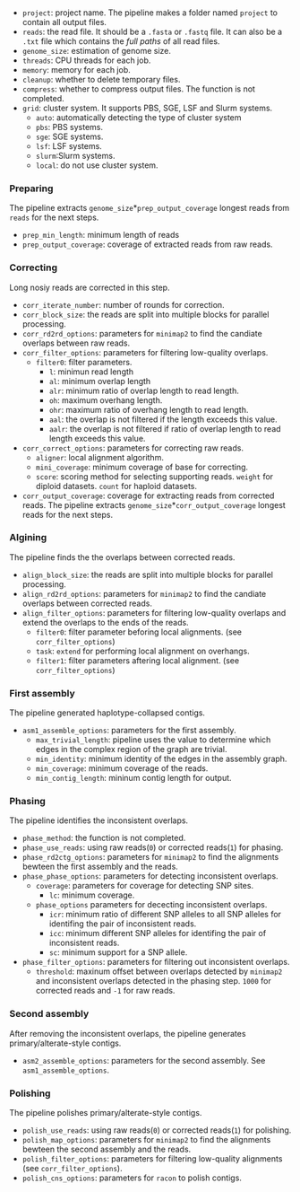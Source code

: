 ### 
+ `project`: project name. The pipeline makes a folder named `project` to contain all output files.
+ `reads`: the read file. It should be a `.fasta` or `.fastq` file. It can also be a `.txt` file which contains the *full paths* of all read files. 
+ `genome_size`: estimation of genome size.
+ `threads`: CPU threads for each job.
+ `memory`: memory for each job.
+ `cleanup`: whether to delete temporary files.
+ `compress`: whether to compress output files. The function is not completed.
+ `grid`: cluster system. It supports PBS, SGE, LSF and Slurm systems.
    + `auto`: automatically detecting the type of cluster system
    + `pbs`: PBS systems.
    + `sge`: SGE systems.
    + `lsf`: LSF systems.
    + `slurm`:Slurm systems.
    + `local`: do not use cluster system.

### Preparing
The pipeline extracts `genome_size`*`prep_output_coverage` longest reads from `reads` for the next steps.
+ `prep_min_length`: minimum length of reads
+ `prep_output_coverage`: coverage of extracted reads from raw reads.

### Correcting
Long nosiy reads are corrected in this step.
+ `corr_iterate_number`: number of rounds for correction.
+ `corr_block_size`: the reads are split into multiple blocks for parallel processing.
+ `corr_rd2rd_options`: parameters for `minimap2` to find the candiate overlaps between raw reads. 
+ `corr_filter_options`: parameters for filtering low-quality overlaps.
    + `filter0`: filter parameters.
        + `l`: minimun read length
        + `al`: minimum overlap length
        + `alr`: minimum ratio of overlap length to read length. 
        + `oh`: maximum overhang length.
        + `ohr`: maximum ratio of overhang length to read length. 
        + `aal`: the overlap is not filtered if the length exceeds this value.
        + `aalr`: the overlap is not filtered if ratio of overlap length to read length exceeds this value.
+ `corr_correct_options`: parameters for correcting raw reads. 
    + `aligner`: local alignment algorithm. 
    + `mini_coverage`: minimum coverage of base for correcting.
    + `score`: scoring method for selecting supporting reads. `weight` for diploid datasets. `count` for haploid datasets.
+ `corr_output_coverage`: coverage for extracting reads from corrected reads. The pipeline extracts `genome_size`*`corr_output_coverage` longest reads for the next steps.

### Algining
The pipeline finds the the overlaps between corrected reads.
+ `align_block_size`: the reads are split into multiple blocks for parallel processing.
+ `align_rd2rd_options`: parameters for `minimap2` to find the candiate overlaps between corrected reads.
+ `align_filter_options`: parameters for filtering low-quality overlaps and extend the overlaps to the ends of the reads. 
    + `filter0`: filter parameter beforing local alignments. (see `corr_filter_options`)
    + `task`: `extend` for performing local alignment on overhangs.
    + `filter1`: filter parameters aftering local alignment. (see `corr_filter_options`)

### First assembly
The pipeline generated haplotype-collapsed contigs.
+ `asm1_assemble_options`: parameters for the first assembly. 
    + `max_trivial_length`: pipeline uses the value to determine which edges in the complex region of the graph are trivial.
    + `min_identity`: minimum identity of the edges in the assembly graph.
    + `min_coverage`: minimum coverage of the reads. 
    + `min_contig_length`: mininum contig length for output.

### Phasing
The pipeline identifies the inconsistent overlaps. 
+ `phase_method`: the function is not completed.
+ `phase_use_reads`: using raw reads(`0`) or corrected reads(`1`) for phasing. 
+ `phase_rd2ctg_options`: parameters for `minimap2` to find the alignments bewteen the first assembly and the reads.
+ `phase_phase_options`: parameters for detecting inconsistent overlaps.
    + `coverage`: parameters for coverage for detecting SNP sites.
        + `lc`: minimum coverage.
    + `phase_options` parameters for dececting inconsistent overlaps.
        + `icr`: minimum ratio of different SNP alleles to all SNP alleles for identifing the pair of inconsistent reads.
        + `icc`: minimum different SNP alleles for identifing the pair of inconsistent reads.
        + `sc`: minimum support for a SNP allele.
+ `phase_filter_options`: parameters for filtering out inconsistent overlaps.
    + `threshold`: maxinum offset between overlaps detected by `minimap2` and inconsistent overlaps detected in the phasing step. `1000` for corrected reads and `-1` for raw reads.


### Second assembly
After removing the inconsistent overlaps, the pipeline generates primary/alterate-style contigs.
+ `asm2_assemble_options`: parameters for the second assembly. See `asm1_assemble_options`.

### Polishing
The pipeline polishes primary/alterate-style contigs.
+ `polish_use_reads`:  using raw reads(`0`) or corrected reads(`1`) for polishing. 
+ `polish_map_options`: parameters for `minimap2` to find the alignments bewteen the second assembly and the reads.
+ `polish_filter_options`: parameters for filtering low-quality alignments (see `corr_filter_options`). 
+ `polish_cns_options`: parameters for `racon` to polish contigs.



